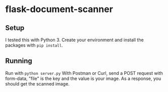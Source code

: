 # flask-document-scanner
## Setup
I tested this with Python 3. Create your environment and install the packages with `pip install`.

## Running
Run with `python server.py`
With Postman or Curl, send a POST request with form-data, "file" is the key and the value is your image.
As a response, you should get the scanned image.
